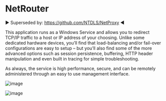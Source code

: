 # NetRouter

▶️ Superseded by: https://github.com/NTDLS/NetProxy ◀️

This application runs as a Windows Service and allows you to redirect TCP/IP traffic to a host or IP address of your choosing. Unlike some dedicated hardware devices, you’ll find that load-balancing and/or fail-over configurations are easy to setup – but you’ll also find some of the more advanced options such as session persistence, buffering, HTTP header manipulation and even built in tracing for simple troubleshooting.

As always, the service is high performance, secure, and can be remotely administered through an easy to use management interface.

![image](https://github.com/NTDLS/NetRouter/assets/11428567/b03d9347-32c3-4742-a20b-248de8dc1407)

![image](https://github.com/NTDLS/NetRouter/assets/11428567/2e3b00a3-1f6e-485f-9d63-5c240ea1d144)
